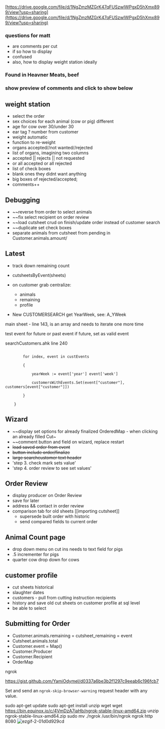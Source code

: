 #

[https://drive.google.com/file/d/1NgZmzMZGrK47qFUSzwIWPgxD5hXmx899/view?usp=sharing](https://drive.google.com/file/d/1NgZmzMZGrK47qFUSzwIWPgxD5hXmx899/view?usp=sharing)

### questions for matt
- are comments per cut
- if so how to display
- confused
- also, how to display weight station ideally

### Found in Heavner Meats, beef
### show preview of comments and click to show below
## weight station
- select the order
- sex choices for each animal (cow or pig) different
- age for cow over 30/under 30
- ear tag  ? number from customer
- weight automatic
- function to re-weight
- organs accepted//not wanted//rejected
- list of organs, imagining two columns 
- accepted || rejects || not requested
- or all accepted or all rejected
- list of check boxes
- blank ones they didnt want anything
- big boxes of rejected/accepted;
- comments++


## Debugging 
- ~~reverse from order to select animals
- ~~fix select recipient on order review
- ~~load cutsheet crud on finish/update order instead of customer search
- ~~duplicate  set check boxes
- separate animals from cutsheet from pending  in Customer.animals.amount/

## Latest
- track down remaining count
- cutsheetsByEvent(sheets)
- on customer grab centralize:
	- animals
	- remaining
	- profile

- New CUSTOMERSEARCH
get YearWeek, see: A_YWeek

main sheet  - line 143, is an array and needs to iterate one more time

test event for future or past event 
if future, set as valid event

searchCustomers.ahk line 240

``` 

        for index, event in custEvents

        {

            yearWeek := event['year'] event['week']

            customersWithEvents.Set(event["customer"], customers[event["customer"]])

        }

    }
```

## Wizard
- ~~display set options for already finalized OrderedMap - when clicking an already filled Cut~
- ~~comment button and field on wizard, replace restart
- ~~load  saved order from event~~
- ~~button include order/finalize~~
- ~~large searchcustomer text header~~
- 'step 3. check mark sets value'
- 'step 4. order review to see set values'
## Order Review
- display producer on Order Review
- save for later
- address && contact in order review
- comparison tab for old sheets [[importing cutsheet]]
	- supersede built order with historic
	- send compared fields to current order

## Animal Count page
- drop down menu on cut ins needs to text field for pigs
- .5 incrementer for pigs
-  quarter cow drop down for cows
## customer profile
- cut sheets historical
- slaughter dates
- customers - pull from cutting instruction recipients  
- history and save old cut sheets on customer profile at sql level
- be able to select 

## Submitting for Order
- Customer.animals.remaining = cutsheet_remaining = event
- Cutsheet.animals.total 
- Customer.event = Map()
- Customer.Producer
- Customer.Recipient
- OrderMap

ngrok

https://gist.github.com/YamiOdymel/d0337a6be3b2f1297c9eeab6c196fcb7

Set and send an `ngrok-skip-browser-warning` request header with any value.

sudo apt-get update
sudo apt-get install unzip wget
wget https://bin.equinox.io/c/4VmDzA7iaHb/ngrok-stable-linux-amd64.zip
unzip ngrok-stable-linux-amd64.zip
sudo mv ./ngrok /usr/bin/ngrok
ngrok http 8080
![ezgif-2-01d0d929cd](https://github.com/samfisherirl/Heavner_Meats/assets/98753696/647e5b7b-9fbb-4e2e-9b30-f1017e7c0bc2)
